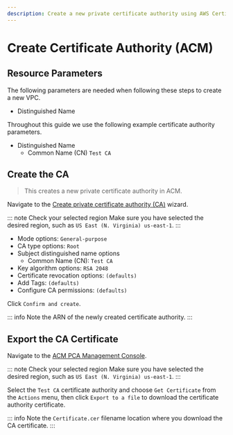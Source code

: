 ```yaml
---
description: Create a new private certificate authority using AWS Certificate Manager.
---
```


# Create Certificate Authority (ACM)

## Resource Parameters

The following parameters are needed when following these steps to create a new VPC.

- Distinguished Name

Throughout this guide we use the following example certificate authority parameters.

- Distinguished Name
  - Common Name (CN) `Test CA`

## Create the CA

> This creates a new private certificate authority in ACM.

Navigate to the [Create private certificate authority (CA)](/acm-pca/home?/wizard?from=firstrunscreen) wizard.

::: note Check your selected region
Make sure you have selected the desired region, such as `US East (N. Virginia) us-east-1`.
:::

- Mode options: `General-purpose`
- CA type options: `Root`
- Subject distinguished name options
  - Common Name (CN): `Test CA`
- Key algorithm options: `RSA 2048`
- Certificate revocation options: `(defaults)`
- Add Tags: `(defaults)`
- Configure CA permissions: `(defaults)`

Click `Confirm and create`.

::: info
Note the ARN of the newly created certificate authority.
:::

## Export the CA Certificate

Navigate to the [ACM PCA Management Console](https://console.aws.amazon.com/acm-pca).

::: note Check your selected region
Make sure you have selected the desired region, such as `US East (N. Virginia) us-east-1`.
:::

Select the `Test CA` certificate authority and choose `Get Certificate` from the `Actions` menu, then click `Export to a file` to download the certificate authority certificate.

::: info
Note the `Certificate.cer` filename location where you download the CA certificate.
:::
